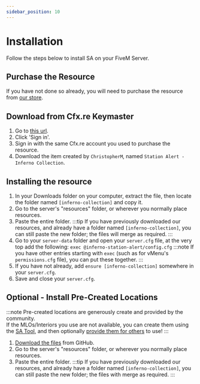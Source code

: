 ```yaml
---
sidebar_position: 10
---
```


# Installation

Follow the steps below to install SA on your FiveM Server.

## Purchase the Resource
If you have not done so already, you will need to purchase the resource from [our store](https://store.inferno-collection.com/).

## Download from Cfx.re Keymaster
1. Go to [this url](https://portal.cfx.re/assets/granted-assets?search=Inferno+Collection).
2. Click 'Sign in'.
3. Sign in with the same Cfx.re account you used to purchase the resource.
4. Download the item created by `ChristopherM`, named `Station Alert - Inferno Collection`.

## Installing the resource
1. In your Downloads folder on your computer, extract the file, then locate the folder named `[inferno-collection]` and copy it.
2. Go to the server's "resources" folder, or wherever you normally place resources.
3. Paste the entire folder.
   :::tip
   If you have previously downloaded our resources, and already have a folder named `[inferno-collection]`, you can still paste the new folder; the files will merge as required.
   :::
4. Go to your `server-data` folder and open your `server.cfg` file, at the very top add the following: `exec @inferno-station-alert/config.cfg`
   :::note
   If you have other entries starting with `exec` (such as for vMenu's `permissions.cfg` file), you can put these together.
   :::
5. If you have not already, add `ensure [inferno-collection]` somewhere in your `server.cfg`.
6. Save and close your `server.cfg`.

## Optional - Install Pre-Created Locations
:::note
Pre-created locations are generously create and provided by the community.  
If the MLOs/Interiors you use are not available, you can create them using the [SA Tool](developers/tool.md), and then optionally [provide them for others](https://github.com/inferno-collection/Station-Locations) to use!
:::

1. [Download the files](https://github.com/inferno-collection/Station-Locations/releases/latest) from GitHub.
2. Go to the server's "resources" folder, or wherever you normally place resources.
3. Paste the entire folder.
   :::tip
   If you have previously downloaded our resources, and already have a folder named `[inferno-collection]`, you can still paste the new folder; the files with merge as required.
   :::
